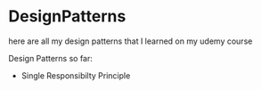 # DesignPatterns
here are all my design patterns that I learned on my udemy course

Design Patterns so far:
- Single Responsibilty Principle
